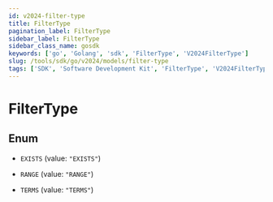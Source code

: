 ```yaml
---
id: v2024-filter-type
title: FilterType
pagination_label: FilterType
sidebar_label: FilterType
sidebar_class_name: gosdk
keywords: ['go', 'Golang', 'sdk', 'FilterType', 'V2024FilterType']
slug: /tools/sdk/go/v2024/models/filter-type
tags: ['SDK', 'Software Development Kit', 'FilterType', 'V2024FilterType']
---
```


# FilterType

## Enum

- `EXISTS` (value: `"EXISTS"`)

- `RANGE` (value: `"RANGE"`)

- `TERMS` (value: `"TERMS"`)
